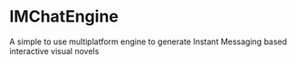 # IMChatEngine
A simple to use multiplatform engine to generate Instant Messaging based interactive visual novels
